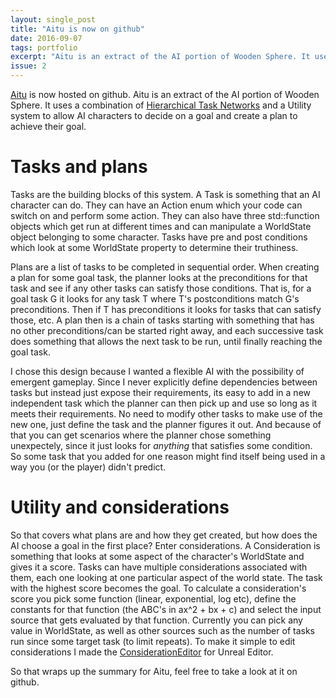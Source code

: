 ```yaml
---
layout: single_post
title: "Aitu is now on github"
date: 2016-09-07
tags: portfolio 
excerpt: "Aitu is an extract of the AI portion of Wooden Sphere. It uses a combination of Hierarchical Task Networks and a Utility system to allow AI characters to decide on a goal and create a plan to achieve their goal."
issue: 2
---
```


[Aitu](https://github.com/patrick-lafferty/aitu) is now hosted on github. Aitu is an extract of the AI portion of Wooden Sphere. It uses a combination of [Hierarchical Task Networks](wikipedia.org/wiki/Hierarchical_task_network) and a Utility system to allow AI characters to decide on a goal and create a plan to achieve their goal. 

# Tasks and plans

Tasks are the building blocks of this system. A Task is something that an AI character can do. They can have an Action enum which your code can switch on and perform some action. They can also have three std::function objects which get run at different times and can manipulate a WorldState object belonging to some character. Tasks have pre and post conditions which look at some WorldState property to determine their truthiness.

Plans are a list of tasks to be completed in sequential order. When creating a plan for some goal task, the planner looks at the preconditions for that task and see if any other tasks can satisfy those conditions. That is, for a goal task G it looks for any task T where T's postconditions match G's preconditions. Then if T has preconditions it looks for tasks that can satisfy those, etc. A plan then is a chain of tasks starting with something that has no other preconditions/can be started right away, and each successive task does something that allows the next task to be run, until finally reaching the goal task.

I chose this design because I wanted a flexible AI with the possibility of emergent gameplay. Since I never explicitly define dependencies between tasks but instead just expose their requirements, its easy to add in a new independent task which the planner can then pick up and use so long as it meets their requirements. No need to modify other tasks to make use of the new one, just define the task and the planner figures it out. And because of that you can get scenarios where the planner chose something unexpectely, since it just looks for *anything* that satisfies some condition. So some task that you added for one reason might find itself being used in a way you (or the player) didn't predict.

# Utility and considerations

So that covers what plans are and how they get created, but how does the AI choose a goal in the first place? Enter considerations. A Consideration is something that looks at some aspect of the character's WorldState and gives it a score. Tasks can have multiple considerations associated with them, each one looking at one particular aspect of the world state. The task with the highest score becomes the goal. To calculate a consideration's score you pick some function (linear, exponential, log etc), define the constants for that function (the ABC's in ax^2 + bx + c) and select the input source that gets evaluated by that function. Currently you can pick any value in WorldState, as well as other sources such as the number of tasks run since some target task (to limit repeats). To make it simple to edit considerations I made the [ConsiderationEditor](/projects/woodensphere#considerationEditor) for Unreal Editor.   



So that wraps up the summary for Aitu, feel free to take a look at it on github.
